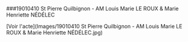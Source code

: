 ###19010410 St Pierre Quilbignon - AM Louis Marie LE ROUX & Marie Henriette NÉDÉLEC

[Voir l'acte](Images/19010410 St Pierre Quilbignon - AM Louis Marie LE ROUX & Marie Henriette NÉDÉLEC.jpg)

